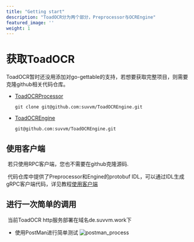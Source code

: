 ```yaml
---
title: "Getting start"
description: "ToadOCR分为两个部分，Preprocessor与OCREngine"
featured_image: ''
weight: 1
---
```

# 获取ToadOCR

​	ToadOCR暂时还没用添加对go-gettable的支持，若想要获取完整项目，则需要克隆github相关代码仓库。

- [ToadOCRProcessor](https://github.com/suvvm/ToadOCREngine)

  ```
  git clone git@github.com:suvvm/ToadOCREngine.git
  ```

- [ToadOCREngine]()

  ```
  git@github.com:suvvm/ToadOCREngine.git
  ```

## 使用客户端

​	若只使用RPC客户端，您也不需要在github克隆源码.

​	代码仓库中提供了Preprocessor和Engine的protobuf IDL，可以通过IDL生成gRPC客户端代码，详见教程[使用客户端]()

## 进行一次简单的调用
​	当前ToadOCR http服务部署在域名de.suvvm.work下

- 使用PostMan进行简单测试
![postman_process](/images/postman_process.png)
